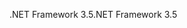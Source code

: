 <span data-ttu-id="6a2c9-101">.NET Framework 3.5</span><span class="sxs-lookup"><span data-stu-id="6a2c9-101">.NET Framework 3.5</span></span>